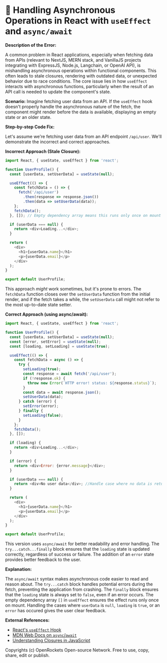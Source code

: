 # 🐞 Handling Asynchronous Operations in React with `useEffect` and `async/await`


**Description of the Error:**

A common problem in React applications, especially when fetching data from APIs (relevant to NextJS, MERN stack, and VanillaJS projects integrating with ExpressJS, Node.js, Langchain, or OpenAI API), is mishandling asynchronous operations within functional components.  This often leads to stale closures, rendering with outdated data, or unexpected behavior due to race conditions.  The core issue lies in how `useEffect` interacts with asynchronous functions, particularly when the result of an API call is needed to update the component's state.

**Scenario:**  Imagine fetching user data from an API. If the `useEffect` hook doesn't properly handle the asynchronous nature of the fetch, the component might render before the data is available, displaying an empty state or an older state.

**Step-by-step Code Fix:**

Let's assume we're fetching user data from an API endpoint `/api/user`.  We'll demonstrate the incorrect and correct approaches.

**Incorrect Approach (Stale Closure):**

```javascript
import React, { useState, useEffect } from 'react';

function UserProfile() {
  const [userData, setUserData] = useState(null);

  useEffect(() => {
    const fetchData = () => {
      fetch('/api/user')
        .then(response => response.json())
        .then(data => setUserData(data)); 
    };
    fetchData();
  }, []); // Empty dependency array means this runs only once on mount

  if (userData === null) {
    return <div>Loading...</div>;
  }

  return (
    <div>
      <h1>{userData.name}</h1>
      <p>{userData.email}</p>
    </div>
  );
}

export default UserProfile;
```

This approach *might* work sometimes, but it's prone to errors.  The `fetchData` function closes over the `setUserData` function from the initial render, and if the fetch takes a while, the `setUserData` call might not refer to the most up-to-date state setter.

**Correct Approach (using async/await):**


```javascript
import React, { useState, useEffect } from 'react';

function UserProfile() {
  const [userData, setUserData] = useState(null);
  const [error, setError] = useState(null);
  const [loading, setLoading] = useState(true);

  useEffect(() => {
    const fetchData = async () => {
      try {
        setLoading(true);
        const response = await fetch('/api/user');
        if (!response.ok) {
          throw new Error(`HTTP error! status: ${response.status}`);
        }
        const data = await response.json();
        setUserData(data);
      } catch (error) {
        setError(error);
      } finally {
        setLoading(false);
      }
    };
    fetchData();
  }, []);

  if (loading) {
    return <div>Loading...</div>;
  }

  if (error) {
    return <div>Error: {error.message}</div>;
  }

  if (userData === null) {
    return <div>No user data</div>; //Handle case where no data is returned.
  }

  return (
    <div>
      <h1>{userData.name}</h1>
      <p>{userData.email}</p>
    </div>
  );
}

export default UserProfile;
```

This version uses `async/await` for better readability and error handling.  The `try...catch...finally` block ensures that the `loading` state is updated correctly, regardless of success or failure. The addition of an `error` state provides better feedback to the user.

**Explanation:**

The `async/await` syntax makes asynchronous code easier to read and reason about.  The `try...catch` block handles potential errors during the fetch, preventing the application from crashing. The `finally` block ensures that the `loading` state is always set to `false`, even if an error occurs.  The empty dependency array `[]` in `useEffect` ensures the effect runs only once on mount.  Handling the cases where `userData` is `null`, `loading` is `true`, or an `error` has occured gives the user clear feedback.

**External References:**

* [React's `useEffect` Hook](https://reactjs.org/docs/hooks-effect.html)
* [MDN Web Docs on `async`/`await`](https://developer.mozilla.org/en-US/docs/Web/JavaScript/Reference/Statements/async_function)
* [Understanding Closures in JavaScript](https://developer.mozilla.org/en-US/docs/Web/JavaScript/Closures)


Copyrights (c) OpenRockets Open-source Network. Free to use, copy, share, edit or publish.

